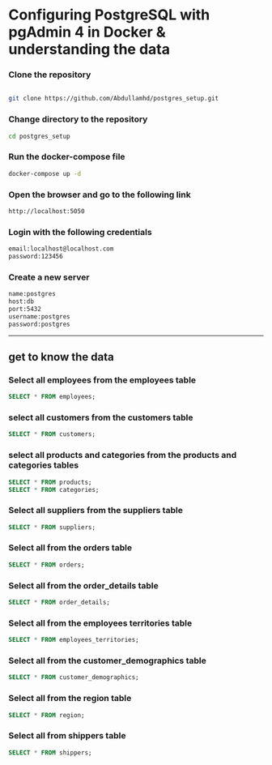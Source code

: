 #  Configuring PostgreSQL with pgAdmin 4 in Docker & understanding the data


### Clone the repository
```bash

git clone https://github.com/Abdullamhd/postgres_setup.git

```

### Change directory to the repository
```bash
cd postgres_setup
```


### Run the docker-compose file
```bash
docker-compose up -d
```


### Open the browser and go to the following link
```bash
http://localhost:5050
```

### Login with the following credentials
```bash
email:localhost@localhost.com
password:123456
```

### Create a new server
```bash
name:postgres
host:db
port:5432
username:postgres
password:postgres
```









---
## get to know the data


### Select all employees from the employees table
```sql
SELECT * FROM employees;
```

### select all customers from the customers table
```sql
SELECT * FROM customers;
```

### select all products and categories from the products and categories tables
```sql
SELECT * FROM products;
SELECT * FROM categories;
```

### Select all suppliers from the suppliers table
```sql
SELECT * FROM suppliers;
```

### Select all from the orders table
```sql
SELECT * FROM orders;
```

### Select all from the order_details table
```sql
SELECT * FROM order_details;
```

### Select all from the employees territories table
```sql
SELECT * FROM employees_territories;
```

### Select all from the customer_demographics table
```sql
SELECT * FROM customer_demographics;
```

### Select all from the region table
```sql
SELECT * FROM region;
```
### Select all from shippers table
```sql
SELECT * FROM shippers;
```
